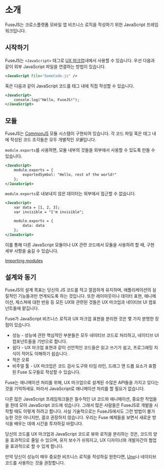 # 소개
FuseJS는 크로스플랫폼 모바일 앱 비즈니스 로직을 작성하기 위한 JavaScript 프레임워크입니다.

## 시작하기

FuseJS는 `<JavaScript>` 태그로 [UX 마크업](https://www.fusetools.com/learn/fusejs#ref-ux-markup)내에서 사용할 수 있습니다. 우선 다음과 같이 외부 JavaScript 파일을 연결하는 방법이 있습니다.
```xml
<JavaScript File="SomeCode.js" />
```

혹은 다음과 같이 JavaScript 코드를 태그 내에 직접 작성할 수 있습니다.
```xml
<JavaScript>
    console.log("Hello, FuseJS!");
</JavaScript>
```

## 모듈

FuseJS는 [CommonJS](http://www.commonjs.org/) 모듈 시스템이 구현되어 있습니다. 각 코드 파일 혹은 태그 내에 작성된 코드 조각들은 모두 개별적인 *모듈*입니다.

`module.exports`를 사용하면, 모듈 내부의 것들을 외부에서 사용할 수 있도록 만들 수 있습니다.
```xml
<JavaScript>
    module.exports = {
        exportedSymbol: "Hello, rest of the world!"
    };
</JavaScript>
```

`module.exports`로 내보내지 않은 데이터는 외부에서 접근할 수 없습니다.
```xml
<JavaScript>
    var data = [1, 2, 3];
    var invisible = "I'm invisible";

    module.exports = {
        data: data
    };
</JavaScript>
```

이를 통해 다른 JavaScript 모듈이나 UX 관련 코드에서 모듈을 사용하려 할 때, 구현 세부 사항을 숨길 수 있습니다.

[Importing modules](https://www.fusetools.com/learn/fusejs#importing-modules--content)

## 설계와 동기
FuseJS의 설계 목표는 당신의 JS 코드를 작고 깔끔하게 유지하며, 애플리케이션의 실질적인 기능들과만 연계되도록 하는 것입니다. 또한 레이아웃이나 데이터 표현, 애니메이션, 제스쳐에 대한 반응 등 모든 UX와 관련된 것들은 UX 마크업과 네이티브 UI 컴포넌트들에 맡깁니다.

Fuse가 JavaScript 비즈니스 로직과 UX 마크업 표현을 분리한 것은 몇 가지 분명한 장점이 있습니다.
* 성능 - 성능에 관한 핵심적인 부분들은 모두 네이티브 코드로 처리하고, 네이티브 UI 컴포넌트들을 기반으로 합니다.
* 쉽다 - UX 마크업 표현과 같이 선언적인 코드들은 읽고 쓰기가 쉽고, 프로그래밍 지식이 적어도 이해하기 쉽습니다.
* 적은 오류
* 비주얼 툴 - UX 마크업은 코드 검사 도구와 타임 라인, 드래그 앤 드롭 요소가 표함된 Fuse 도구들로 작성할 수 있습니다.

Fuse는 애니메이션 처리를 위해, UX 마크업으로 설계된 수많은 API들을 가지고 있다는 것을 기억하세요. 따라서 JavaScript로 애니메이션 처리를 할 필요가 없습니다.

다른 많은 JavaScript 프레임워크들은 필수적인 UI 코드와 애니메이션, 중요한 작업들을 한데 모아 JavaScript 코드에 섞습니다. 그래서 많은 사람들은 FuseJS로 개발을 시작할 때도 이렇게 하려고 합니다. 사실 기술적으로는 FuseJS에서도 그런 방법이 불가능한 것은 아니지만, 결코 권장하지 않습니다. 우리는 Fuse 예제들을 보면서 새로운 방식을 배우는 데에 시간을 투자하길 바랍니다.

당신의 코드를 UX 마크업과 JavaScript 코드로 뷰와 로직을 분리하는 것은, 코드의 양을 효과적으로 줄일 수 있으며, 유지 보수가 쉬워지고, UX 디자이너와 개발자간의 협업을 효과적으로 할 수 있게 합니다.

만약 당신이 성능이 매우 중요한 비즈니스 로직을 작성하길 원한다면, [Uno](https://www.fusetools.com/learn/uno#ref-uno)나 네이티브 코드를 사용하는 것을 권장합니다.